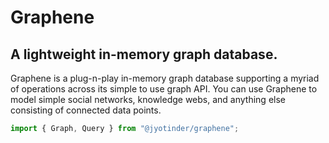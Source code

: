 # Graphene
## A lightweight in-memory graph database.

Graphene is a plug-n-play in-memory graph database supporting a myriad of operations across its simple to use graph API. You can use Graphene to model simple social networks, knowledge webs, and anything else consisting of connected data points.

```javascript
import { Graph, Query } from "@jyotinder/graphene";
```

